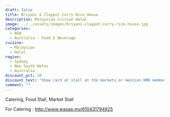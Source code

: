```yaml
---
draft: false
title: Briyani & Claypot Curry Rice House
description: Malaysian Cuisine Halal
image: ../../assets/images/briyani-claypot-curry-rice-house.jpg
categories:
  - NSW
  - Australia - Food & Beverage
cuisine:
  - Malaysian
  - Halal
region:
  - Sydney
  - New South Wales
  - Australia
discount_pct: 10
discount_text: "Show card at stall at the markets or mention HMG members for catering\t"
comment: ""
---
```

Catering, Food Stall, Market Stall

For Catering : http://www.wasap.my/610431794925
